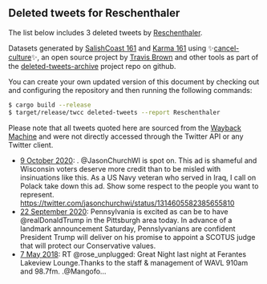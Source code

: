 ## Deleted tweets for Reschenthaler

The list below includes 3 deleted tweets by
[Reschenthaler](https://twitter.com/Reschenthaler).



Datasets generated by [SalishCoast 161](https://twitter.com/SalishCoastA) and [Karma 161](https://twitter.com/KarmaOneSixOne)
using ✨[cancel-culture](https://github.com/travisbrown/cancel-culture)✨, an open source project by [Travis Brown](https://twitter.com/travisbrown) 
and other tools as part of the [deleted-tweets-archive](https://github.com/salcoast/deleted-tweets-archive/) project repo on github.

You can create your own updated version of this document by checking out and configuring the
repository and then running the following commands:

```bash
$ cargo build --release
$ target/release/twcc deleted-tweets --report Reschenthaler
```

Please note that all tweets quoted here are sourced from the
[Wayback Machine](https://web.archive.org) and were not directly accessed through the Twitter API or
any Twitter client.

* [ 9 October 2020](https://web.archive.org/web/20201009221749/https://twitter.com/reschenthaler/status/1314691517517357057): . @JasonChurchWI  is spot on. This ad is shameful and Wisconsin voters deserve more credit than to be misled with insinuations like this.   As a US Navy veteran who served in Iraq, I call on Polack take down this ad. Show some respect to the people you want to represent. https://twitter.com/jasonchurchwi/status/1314605582385655810
* [22 September 2020](https://web.archive.org/web/20200922155006/https://twitter.com/reschenthaler/status/1308423269339590660): Pennsylvania is excited as can be to have  @realDonaldTrump  in the Pittsburgh area today. In advance of a landmark announcement Saturday, Pennslyvanians are confident President Trump will deliver on his promise to appoint a SCOTUS judge that will protect our Conservative values.
* [ 7 May 2018](https://web.archive.org/web/20180507195441/https://twitter.com/reschenthaler/status/993579895916818432): RT @rose_unplugged: Great Night last night at Ferantes Lakeview Lounge.Thanks to the staff &amp; management of WAVL 910am and 98.7fm. .@Mangofo…
